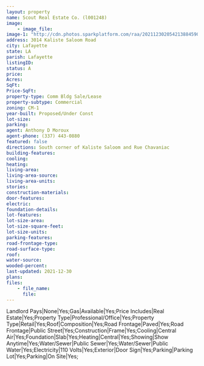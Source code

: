 ```yaml
---
layout: property
name: Scout Real Estate Co. (l001248)
image:
    - image_file:
image-1: "http://cdn.photos.sparkplatform.com/raa/20211230205421388459000000.jpg"
address: 3014 Kaliste Saloom Road
city: Lafayette
state: LA
parish: Lafayette
listingID: 
status: A
price: 
Acres: 
SqFt: 
Price-SqFt: 
property-type: Comm Bldg Sale/Lease
property-subtype: Commercial
zoning: CM-1
year-built: Proposed/Under Const
lot-size: 
parking: 
agent: Anthony D Moroux
agent-phone: (337) 443-0880
featured: false
directions: South corner of Kaliste Saloom and Rue Chavaniac
building-features: 
cooling: 
heating: 
living-area: 
living-area-source: 
living-area-units: 
stories: 
construction-materials: 
door-features: 
electric: 
foundation-details: 
lot-features: 
lot-size-area: 
lot-size-square-feet: 
lot-size-units: 
parking-features: 
road-frontage-type: 
road-surface-type: 
roof: 
water-source: 
wooded-percent: 
last-updated: 2021-12-30
plans: 
files:
    - file_name:
      file:
---
```

Landlord Pays|None|Yes;Gas|Available|Yes;Price Includes|Real Estate|Yes;Property Type|Professional/Office|Yes;Property Type|Retail|Yes;Roof|Composition|Yes;Road Frontage|Paved|Yes;Road Frontage|Public Street|Yes;Construction|Frame|Yes;Cooling|Central Air|Yes;Foundation|Slab|Yes;Heating|Central|Yes;Showing|Show Anytime|Yes;Water/Sewer|Public Sewer|Yes;Water/Sewer|Public Water|Yes;Electricity|110 Volts|Yes;Exterior|Door Sign|Yes;Parking|Parking Lot|Yes;Parking|On Site|Yes;
